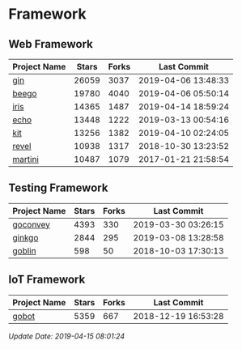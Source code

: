 # Framework

## Web Framework

| Project Name | Stars | Forks | Last Commit |
| ------------ | ----- | ----- | ----------- |
| [gin](https://github.com/gin-gonic/gin) | 26059 | 3037 | 2019-04-06 13:48:33 |
| [beego](https://github.com/astaxie/beego) | 19780 | 4040 | 2019-04-06 05:50:14 |
| [iris](https://github.com/kataras/iris) | 14365 | 1487 | 2019-04-14 18:59:24 |
| [echo](https://github.com/labstack/echo) | 13448 | 1222 | 2019-03-13 00:54:16 |
| [kit](https://github.com/go-kit/kit) | 13256 | 1382 | 2019-04-10 02:24:05 |
| [revel](https://github.com/revel/revel) | 10938 | 1317 | 2018-10-30 13:23:52 |
| [martini](https://github.com/go-martini/martini) | 10487 | 1079 | 2017-01-21 21:58:54 |

## Testing Framework

| Project Name | Stars | Forks | Last Commit |
| ------------ | ----- | ----- | ----------- |
| [goconvey](https://github.com/smartystreets/goconvey) | 4393 | 330 | 2019-03-30 03:26:15 |
| [ginkgo](https://github.com/onsi/ginkgo) | 2844 | 295 | 2019-03-08 13:28:58 |
| [goblin](https://github.com/franela/goblin) | 598 | 50 | 2018-10-03 17:30:13 |

## IoT Framework

| Project Name | Stars | Forks | Last Commit |
| ------------ | ----- | ----- | ----------- |
| [gobot](https://github.com/hybridgroup/gobot) | 5359 | 667 | 2018-12-19 16:53:28 |

*Update Date: 2019-04-15 08:01:24*